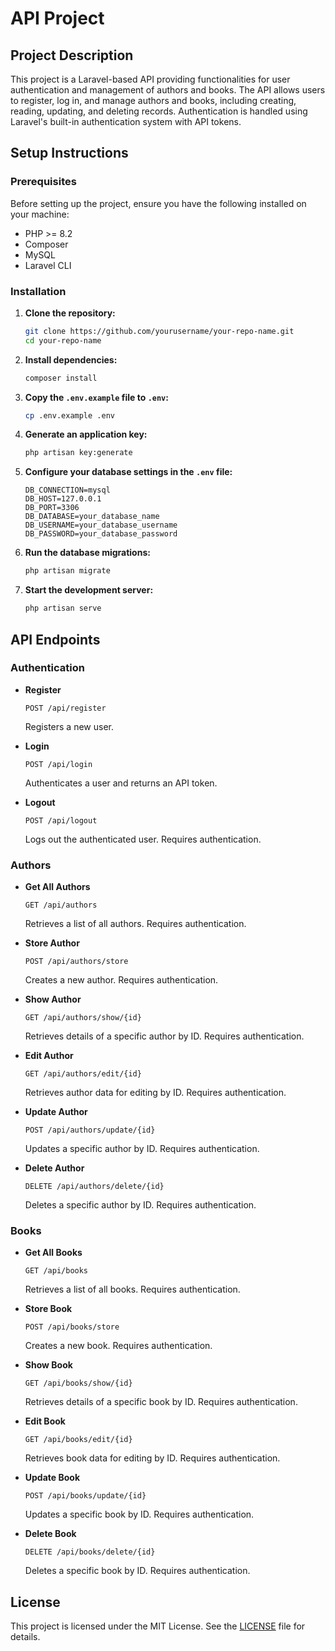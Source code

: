 # API Project

## Project Description

This project is a Laravel-based API providing functionalities for user authentication and management of authors and books. The API allows users to register, log in, and manage authors and books, including creating, reading, updating, and deleting records. Authentication is handled using Laravel's built-in authentication system with API tokens.

## Setup Instructions

### Prerequisites

Before setting up the project, ensure you have the following installed on your machine:

-   PHP >= 8.2
-   Composer
-   MySQL
-   Laravel CLI

### Installation

1. **Clone the repository:**

    ```bash
    git clone https://github.com/yourusername/your-repo-name.git
    cd your-repo-name
    ```

2. **Install dependencies:**

    ```bash
    composer install
    ```

3. **Copy the `.env.example` file to `.env`:**

    ```bash
    cp .env.example .env
    ```

4. **Generate an application key:**

    ```bash
    php artisan key:generate
    ```

5. **Configure your database settings in the `.env` file:**

    ```plaintext
    DB_CONNECTION=mysql
    DB_HOST=127.0.0.1
    DB_PORT=3306
    DB_DATABASE=your_database_name
    DB_USERNAME=your_database_username
    DB_PASSWORD=your_database_password
    ```

6. **Run the database migrations:**

    ```bash
    php artisan migrate
    ```

7. **Start the development server:**

    ```bash
    php artisan serve
    ```

## API Endpoints

### Authentication

-   **Register**

    ```http
    POST /api/register
    ```

    Registers a new user.

-   **Login**

    ```http
    POST /api/login
    ```

    Authenticates a user and returns an API token.

-   **Logout**

    ```http
    POST /api/logout
    ```

    Logs out the authenticated user. Requires authentication.

### Authors

-   **Get All Authors**

    ```http
    GET /api/authors
    ```

    Retrieves a list of all authors. Requires authentication.

-   **Store Author**

    ```http
    POST /api/authors/store
    ```

    Creates a new author. Requires authentication.

-   **Show Author**

    ```http
    GET /api/authors/show/{id}
    ```

    Retrieves details of a specific author by ID. Requires authentication.

-   **Edit Author**

    ```http
    GET /api/authors/edit/{id}
    ```

    Retrieves author data for editing by ID. Requires authentication.

-   **Update Author**

    ```http
    POST /api/authors/update/{id}
    ```

    Updates a specific author by ID. Requires authentication.

-   **Delete Author**

    ```http
    DELETE /api/authors/delete/{id}
    ```

    Deletes a specific author by ID. Requires authentication.

### Books

-   **Get All Books**

    ```http
    GET /api/books
    ```

    Retrieves a list of all books. Requires authentication.

-   **Store Book**

    ```http
    POST /api/books/store
    ```

    Creates a new book. Requires authentication.

-   **Show Book**

    ```http
    GET /api/books/show/{id}
    ```

    Retrieves details of a specific book by ID. Requires authentication.

-   **Edit Book**

    ```http
    GET /api/books/edit/{id}
    ```

    Retrieves book data for editing by ID. Requires authentication.

-   **Update Book**

    ```http
    POST /api/books/update/{id}
    ```

    Updates a specific book by ID. Requires authentication.

-   **Delete Book**

    ```http
    DELETE /api/books/delete/{id}
    ```

    Deletes a specific book by ID. Requires authentication.

## License

This project is licensed under the MIT License. See the [LICENSE](LICENSE) file for details.
